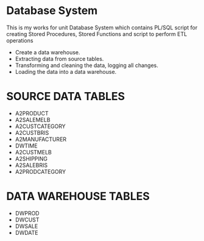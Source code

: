 # Database System
This is my works for unit Database System which contains PL/SQL script for creating Stored	Procedures,	Stored	Functions and script to perform ETL operations
- Create	a	data	warehouse.
- Extracting	data	from	source	tables.
- Transforming	and	cleaning	the	data,	logging	all	changes.
- Loading	the	data	into	a	data	warehouse.

# SOURCE	DATA	TABLES
- A2PRODUCT
- A2SALEMELB   
- A2CUSTCATEGORY
- A2CUSTBRIS
- A2MANUFACTURER
- DWTIME
- A2CUSTMELB
- A2SHIPPING
- A2SALEBRIS        
- A2PRODCATEGORY

# DATA	WAREHOUSE TABLES
- DWPROD
- DWCUST
- DWSALE    
- DWDATE
